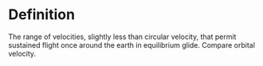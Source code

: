 # Definition

The range of velocities, slightly less than circular velocity, that
permit sustained flight once around the earth in equilibrium glide.
Compare orbital velocity.
